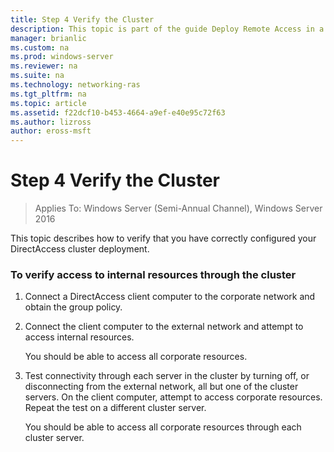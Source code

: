 ```yaml
---
title: Step 4 Verify the Cluster
description: This topic is part of the guide Deploy Remote Access in a Cluster in Windows Server 2016.
manager: brianlic
ms.custom: na
ms.prod: windows-server
ms.reviewer: na
ms.suite: na
ms.technology: networking-ras
ms.tgt_pltfrm: na
ms.topic: article
ms.assetid: f22dcf10-b453-4664-a9ef-e40e95c72f63
ms.author: lizross
author: eross-msft
---
```

# Step 4 Verify the Cluster

>Applies To: Windows Server (Semi-Annual Channel), Windows Server 2016

This topic describes how to verify that you have correctly configured your DirectAccess cluster deployment.  
  
### To verify access to internal resources through the cluster  
  
1.  Connect a DirectAccess client computer to the corporate network and obtain the group policy.  
  
2.  Connect the client computer to the external network and attempt to access internal resources.  
  
    You should be able to access all corporate resources.  
  
3.  Test connectivity through each server in the cluster by turning off, or disconnecting from the external network, all but one of the cluster servers. On the client computer, attempt to access corporate resources. Repeat the test on a different cluster server.  
  
    You should be able to access all corporate resources through each cluster server.  
  


